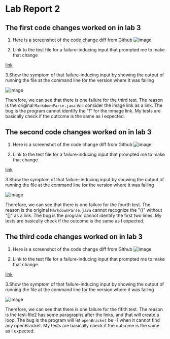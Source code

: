 # Lab Report 2
## The first code changes worked on in lab 3
1. Here is a screenshot of the code change diff from Github 
![image](https://imgur.com/1YgbKw4.jpg)

2. Link to the test file for a failure-inducing input that prompted me to make that change

[link](https://github.com/WanyingXu666/markdown-parser/blob/main/MarkdownParseTest.java)

3.Show the symptom of that failure-inducing input by showing the output of running the file at the command line for the version where it was failing 

![image](https://imgur.com/Ynxf4Zk.jpg)

Therefore, we can see that there is one failure for the third test. The reason is the original ```MarkdownParse.java``` will consider the image link as a link. The bug is the program cannot identify the "!" for the inmage link. My tests are basically check if the outcome is the same as I expected.

## The second code changes worked on in lab 3
1. Here is a screenshot of the code change diff from Github 
![image](https://imgur.com/rxdZ5xa.jpg)

2. Link to the test file for a failure-inducing input that prompted me to make that change

[link](https://github.com/WanyingXu666/markdown-parser/blob/main/MarkdownParseTest.java)

3.Show the symptom of that failure-inducing input by showing the output of running the file at the command line for the version where it was failing 

![image](https://imgur.com/XXWLYc2.jpg)

Therefore, we can see that there is one failure for the fourth test. The reason is the original ```MarkdownParse.java``` cannot recognize the "()" without "[]" as a link. The bug is the program cannot identify the first two lines. My tests are basically check if the outcome is the same as I expected.
## The third code changes worked on in lab 3
1. Here is a screenshot of the code change diff from Github 
![image](https://imgur.com/x7f07BY.jpg)

2. Link to the test file for a failure-inducing input that prompted me to make that change

[link](https://github.com/WanyingXu666/markdown-parser/blob/main/MarkdownParseTest.java)

3.Show the symptom of that failure-inducing input by showing the output of running the file at the command line for the version where it was failing 

![image](https://imgur.com/AFtDzBO.jpg)

Therefore, we can see that there is one failure for the fifith test. The reason is the test-file2 has some paragraphs after the links, and that will create a loop. The bug is the program will let ```openBracket``` be -1 when it cannot find any openBracket. My tests are basically check if the outcome is the same as I expected.
